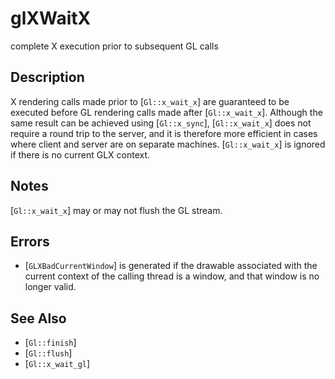 # glXWaitX
complete X execution prior to subsequent GL calls

## Description
X rendering calls made prior to [`Gl::x_wait_x`] are guaranteed to be
  executed before GL rendering calls made after [`Gl::x_wait_x`].
  Although the same result can be achieved using [`Gl::x_sync`],
  [`Gl::x_wait_x`] does not require a round trip to the server, and it
  is therefore more efficient in cases where client and server are on
  separate machines.
[`Gl::x_wait_x`] is ignored if there is no current GLX context.

## Notes
[`Gl::x_wait_x`] may or may not flush the GL stream.

## Errors
- [`GLXBadCurrentWindow`] is generated if the drawable associated with
  the current context of the calling thread is a window, and that window
  is no longer valid.

## See Also
- [`Gl::finish`]
- [`Gl::flush`]
- [`Gl::x_wait_gl`]
